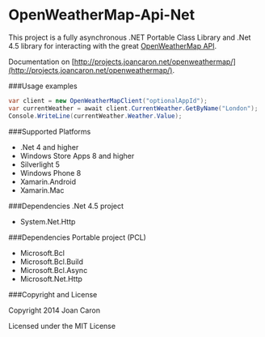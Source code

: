 OpenWeatherMap-Api-Net
======================

This project is a fully asynchronous .NET Portable Class Library and .Net 4.5 library for interacting with the great [OpenWeatherMap API](http://openweathermap.org/API).

Documentation on [http://projects.joancaron.net/openweathermap/](http://projects.joancaron.net/openweathermap/).

###Usage examples

```c#
var client = new OpenWeatherMapClient("optionalAppId");
var currentWeather = await client.CurrentWeather.GetByName("London");
Console.WriteLine(currentWeather.Weather.Value);
```

###Supported Platforms

* .Net 4 and higher
* Windows Store Apps 8 and higher
* Silverlight 5
* Windows Phone 8
* Xamarin.Android
* Xamarin.Mac

###Dependencies .Net 4.5 project

* System.Net.Http

###Dependencies Portable project (PCL)

* Microsoft.Bcl
* Microsoft.Bcl.Build
* Microsoft.Bcl.Async
* Microsoft.Net.Http

###Copyright and License

Copyright 2014 Joan Caron

Licensed under the MIT License
